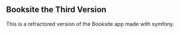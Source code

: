 ## Booksite the Third Version

This is a refractored version of the Booksite app made with symfony.
